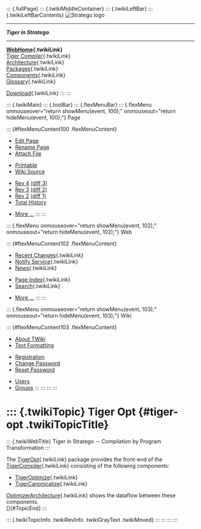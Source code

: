 ::: {.fullPage}
::: {.twikiMiddleContainer}
::: {.twikiLeftBar}
::: {.twikiLeftBarContents}
![Stratego
logo](../pub/Stratego/StrategoLogo/StrategoLogoTextlessWhite-100px.png)

------------------------------------------------------------------------

***Tiger in Stratego***

------------------------------------------------------------------------

**[WebHome](WebHome){.twikiLink}**\
[Tiger Compiler](TigerCompiler){.twikiLink}\
[Architecture](CompilerArchitecture){.twikiLink}\
[Packages](CompilerPackages){.twikiLink}\
[Components](CompilerComponent){.twikiLink}\
[Glossary](WebGlossary){.twikiLink}

[Download](DownloadAndInstallation){.twikiLink}
:::
:::

::: {.twikiMain}
::: {.toolBar}
::: {.flexMenuBar}
::: {.flexMenu onmouseover="return showMenu(event, 100);" onmouseout="return hideMenu(event, 100);"}
Page

::: {#flexMenuContent100 .flexMenuContent}
-   [Edit
    Page](http://www.program-transformation.org/edit/Tiger/TigerOpt?t=1536826650)
-   [Rename
    Page](http://www.program-transformation.org/rename/Tiger/TigerOpt)
-   [Attach
    File](http://www.program-transformation.org/attach/Tiger/TigerOpt)

<!-- -->

-   [Printable](http://www.program-transformation.org/view/Tiger/TigerOpt?skin=print.pattern)
-   [Wiki
    Source](http://www.program-transformation.org/view/Tiger/TigerOpt?skin=text&raw=on&contenttype=text/plain)

<!-- -->

-   [Rev
    4](http://www.program-transformation.org/view/Tiger/TigerOpt?rev=1.4)
    [(diff 3)](http://www.program-transformation.org/rdiff/Tiger/TigerOpt?rev1=1.4&rev2=1.3)
-   [Rev
    3](http://www.program-transformation.org/view/Tiger/TigerOpt?rev=1.3)
    [(diff 2)](http://www.program-transformation.org/rdiff/Tiger/TigerOpt?rev1=1.3&rev2=1.2)
-   [Rev
    2](http://www.program-transformation.org/view/Tiger/TigerOpt?rev=1.2)
    [(diff 1)](http://www.program-transformation.org/rdiff/Tiger/TigerOpt?rev1=1.2&rev2=1.1)
-   [Total
    History](http://www.program-transformation.org/rdiff/Tiger/TigerOpt)

<!-- -->

-   [More
    \...](http://www.program-transformation.org/oops/Tiger/TigerOpt?template=oopsmore&param1=1.4&param2=1.4)
:::
:::

::: {.flexMenu onmouseover="return showMenu(event, 102);" onmouseout="return hideMenu(event, 102);"}
Web

::: {#flexMenuContent102 .flexMenuContent}
-   [Recent Changes](WebChanges){.twikiLink}
-   [Notify Service](WebNotify){.twikiLink}
-   [News](WebNews){.twikiLink}

<!-- -->

-   [Page Index](WebIndex){.twikiLink}
-   [Search](WebSearch){.twikiLink}

<!-- -->

-   [More
    \...](http://www.program-transformation.org/oops/Tiger/TigerOpt?template=oopsmore&param1=1.4&param2=1.4)
:::
:::

::: {.flexMenu onmouseover="return showMenu(event, 103);" onmouseout="return hideMenu(event, 103);"}
Wiki

::: {#flexMenuContent103 .flexMenuContent}
-   [About
    TWiki](http://www.program-transformation.org/view/TWiki/WebHome)
-   [Text
    Formatting](http://www.program-transformation.org/view/TWiki/TextFormattingRules)

<!-- -->

-   [Registration](http://www.program-transformation.org/view/TWiki/TWikiRegistration)
-   [Change
    Password](http://www.program-transformation.org/view/TWiki/ChangePassword)
-   [Reset
    Password](http://www.program-transformation.org/view/TWiki/ResetPassword)

<!-- -->

-   [Users](http://www.program-transformation.org/view/Main/TWikiUsers)
-   [Groups](http://www.program-transformation.org/view/Main/TWikiGroups)
:::
:::
:::
:::

::: {.twikiTopic}
Tiger Opt {#tiger-opt .twikiTopicTitle}
=========

::: {.twikiWebTitle}
Tiger in Stratego \-- Compilation by Program Transformation
:::

The [TigerOpt](TigerOpt){.twikiLink} package provides the front-end of
the [TigerCompiler](TigerCompiler){.twikiLink} consisting of the
following components:

-   [TigerOptimize](TigerOptimize){.twikiLink}
-   [TigerCanonicalize](http://www.program-transformation.org/Tiger/TigerCanonicalize){.twikiLink}

[OptimizerArchitecture](OptimizerArchitecture){.twikiLink} shows the
dataflow between these components.\
[]{#TopicEnd}
:::

::: {.twikiTopicInfo .twikiRevInfo .twikiGrayText .twikiMoved}
:::
:::
:::
:::
